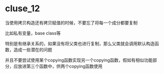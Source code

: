 <!--
 * @Author: dumdum && 1242579562@qq.com
 * @Date: 2023-01-16 20:54:24
 * @LastEditors: dumdum && 1242579562@qq.com
 * @LastEditTime: 2023-01-16 23:25:39
 * @FilePath: \code\effective_cpp_study\clause_12\clause_12.md
 * @Description: 
-->
# cluse_12
当使用拷贝构造还有拷贝赋值的时候，不要忘了将每一个成分都要复制

比如私有变量，base class等

特别是有继承关系的，如果没有将父类也进行复制，那么父类就会调用默认构造函数，造成一些潜在的问题

并且不要尝试使用某个copying函数实现另一个copying函数，假如有相似功能部分，应放进第三个函数中，供两个copying函数使用